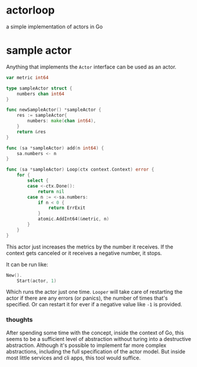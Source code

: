 # actorloop
a simple implementation of actors in Go

# sample actor
Anything that implements the `Actor` interface can be used as an actor.

```go
var metric int64

type sampleActor struct {
	numbers chan int64
}

func newSampleActor() *sampleActor {
	res := sampleActor{
		numbers: make(chan int64),
	}
	return &res
}

func (sa *sampleActor) add(n int64) {
	sa.numbers <- n
}

func (sa *sampleActor) Loop(ctx context.Context) error {
	for {
		select {
		case <-ctx.Done():
			return nil
		case n := <-sa.numbers:
			if n < 0 {
				return ErrExit
			}
			atomic.AddInt64(&metric, n)
		}
	}
}
```

This actor just increases the metrics by the number it receives. If the context gets canceled or it receives a negative number, it stops.

It can be run like:

```go
New().
    Start(actor, 1)
```

Which runs the actor just one time. `Looper` will take care of restarting the actor if there are any errors (or panics), the number of times that's specified. Or can restart it for ever if a negative value like `-1` is provided.

### thoughts
After spending some time with the concept, inside the context of Go, this seems to be a sufficient level of abstraction without turing into a destructive abstraction. Although it's possible to implement far more complex abstractions, including the full specification of the actor model. But inside most little services and cli apps, this tool would suffice.